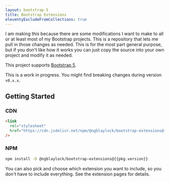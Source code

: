 ```yaml
---
layout: bootstrap-5
title: Bootstrap Extensions
eleventyExcludeFromCollections: true
---
```


I am making this because there are some modifications I want to make to all or at least most of my Bootstrap projects. This is a repository that lets me pull in those changes as needed. This is for the most part general purpose, but if you don't like how it works you can just copy the source into your own project and modify it as needed.

This project supports [Bootstrap 5](https://getbootstrap.com/).

<div class="alert alert-warning">This is a work in progress. You might find breaking changes during version <code>v0.x.x</code>.</div>

## Getting Started

### CDN

```html
<link
  rel="stylesheet"
  href="https://cdn.jsdelivr.net/npm/@ngblaylock/bootstrap-extensions@{{pkg.version}}/dist/bootstrap-5/css/bootstrap-extensions.min.css"
/>
```

### NPM

```bash
npm install -D @ngblaylock/bootstrap-extensions@{{pkg.version}}
```

You can also pick and choose which extension you want to include, so you don't have to include everything. See the extension pages for details.